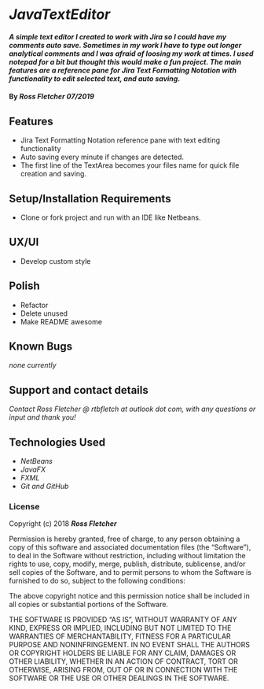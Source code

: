 # _JavaTextEditor_

#### _A simple text editor I created to work with Jira so I could have my comments auto save. Sometimes in my work I have to type out longer analytical comments and I was afraid of loosing my work at times. I used notepad for a bit but thought this would make a fun project. The main features are a reference pane for Jira Text Formatting Notation with functionality to edit selected text, and auto saving._

#### By _**Ross Fletcher 07/2019**_

## Features
  * Jira Text Formatting Notation reference pane with text editing functionality
  * Auto saving every minute if changes are detected.
  * The first line of the TextArea becomes your files name for quick file creation and saving.


## Setup/Installation Requirements
  * Clone or fork project and run with an IDE like Netbeans.


## UX/UI
  * Develop custom style

## Polish
  * Refactor
  * Delete unused
  * Make README awesome

## Known Bugs

_none currently_

## Support and contact details

_Contact Ross Fletcher @ rtbfletch at outlook dot com, with any questions or input and thank you!_

## Technologies Used

* _NetBeans_
* _JavaFX_
* _FXML_
* _Git and GitHub_

### License

Copyright (c) 2018 **_Ross Fletcher_**

Permission is hereby granted, free of charge, to any person obtaining a copy of this software and associated documentation files (the “Software”), to deal in the Software without restriction, including without limitation the rights to use, copy, modify, merge, publish, distribute, sublicense, and/or sell copies of the Software, and to permit persons to whom the Software is furnished to do so, subject to the following conditions:

The above copyright notice and this permission notice shall be included in all copies or substantial portions of the Software.

THE SOFTWARE IS PROVIDED “AS IS”, WITHOUT WARRANTY OF ANY KIND, EXPRESS OR IMPLIED, INCLUDING BUT NOT LIMITED TO THE WARRANTIES OF MERCHANTABILITY, FITNESS FOR A PARTICULAR PURPOSE AND NONINFRINGEMENT. IN NO EVENT SHALL THE AUTHORS OR COPYRIGHT HOLDERS BE LIABLE FOR ANY CLAIM, DAMAGES OR OTHER LIABILITY, WHETHER IN AN ACTION OF CONTRACT, TORT OR OTHERWISE, ARISING FROM, OUT OF OR IN CONNECTION WITH THE SOFTWARE OR THE USE OR OTHER DEALINGS IN THE SOFTWARE.
